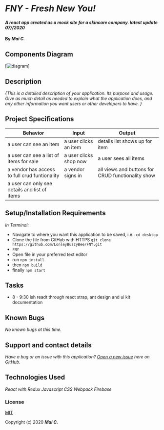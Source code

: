 # _FNY - Fresh New You!_

#### _A react app created as a mock site for a skincare company. latest update 07//2020_

#### By _**Mai C.**_


## Components Diagram

[![diagram ](./public/img/Diagram_Tap_Room.png)]



## Description

_{This is a detailed description of your application. Its purpose and usage.  Give as much detail as needed to explain what the application does, and any other information you want users or other developers to have. }_

## Project Specifications

| Behavior | Input | Output |
|---|---|---|
|a user can see an item|a user clicks an item|details list shows up for item |
|a user can see a list of items for sale|a user clicks shop now| a user sees all items|
| a vendor has access to full crud funtionality | a vendor signs in |all views and buttons for CRUD functionality show|
|a user can only see details and list of items |  |   |

## Setup/Installation Requirements

_In Terminal:_

* Navigate to where you want this application to be saved, i.e.:
```cd desktop```
* Clone the file from GitHub with HTTPS
```git clone https://github.com/LonleyBuzzyBee/FNY.git```
*  ```FNY```
* Open file in your preferred text editor
* run  ```npm install```
* then ```npm build```
* finally ```npm start```

## Tasks
* 8 - 9:30 ish readt through react strap, ant design and ui kit documentation
## Known Bugs

_No known bugs at this time._

## Support and contact details

_Have a bug or an issue with this application? [Open a new issue](https://github.com/LonleyBuzzyBee/FNY/issues) here on GitHub._

## Technologies Used

_React with Redux_
_Javascript_
_CSS_
_Webpack_
_Firebase_

### License

[MIT](https://choosealicense.com/licenses/mit/)

Copyright (c) 2020 **_Mai C._**